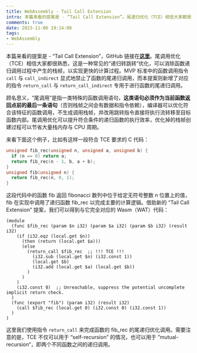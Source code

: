 ```yaml
---
title: WebAssembly - Tail Call Extension
intro: 本篇来看的提案是 - “Tail Call Extension”。尾递归优化（TCE）相信大家都很熟悉，这是一种常见的“递归转循环”优化，可以消除函数递归调用过程中产生的栈帧，以实现更快的计算过程。
comments: true
date: 2023-11-06 19:14:00
tags:
- WebAssembly
---
```


本篇来看的提案是 - “Tail Call Extension”，GitHub 链接在<b>[这里](https://github.com/WebAssembly/tail-call/blob/main/proposals/tail-call/Overview.md)</b>。尾调用优化（TCE）相信大家都很熟悉，这是一种常见的“递归转跳转”优化，可以消除函数递归调用过程中产生的栈帧，以实现更快的计算过程。MVP 标准中的函数调用指令 `call` 与 `call_indirect` 显式地禁止了函数的尾递归调用，而本提案则新增了对应的指令 `return_call` 与 `return_call_indirect` 专用于进行函数的尾递归调用。

顾名思义，“尾调用”是指一类特殊的函数调用语句，**这类语句必须作为当前函数返回点前的最后一条语句**（否则栈帧之间会有数据和指令依赖），编译器可以优化符合该特征的函数调用，不生成调用栈帧，并改用跳转指令直接将执行流转移至目标函数内部。尾调用优化可以提升符合条件的递归函数的执行效率，优化掉的栈帧创建过程可以节省大量栈内存与 CPU 周期。

来看下面这个例子，比如有这样一段符合 TCE 要求的 C 代码：

```c
unsigned fib_rec(unsigned n, unsigned a, unsigned b) {
  if (n == 0) return a;
  return fib_rec(n - 1, b, a + b);
}
unsigned fib(unsigned n) {
  return fib_rec(n, 0, 1);
}
```

这段代码中的函数 fib 返回 fibonacci 数列中位于给定无符号整数 n 位置上的值，fib 在实现中调用了递归函数 fib_rec 以完成主要的计算逻辑。借助新的 “Tail Call Extension” 提案，我们可以得到与它完全对应的 Wasm（WAT）代码：

```wat
(module
  (func $fib_rec (param $n i32) (param $a i32) (param $b i32) (result i32)
    (if (i32.eqz (local.get $n))
      (then (return (local.get $a)))
      (else
        (return_call $fib_rec  ;; !!! TCE !!!
          (i32.sub (local.get $n) (i32.const 1))
          (local.get $b)
          (i32.add (local.get $a) (local.get $b))
        )
      )
    )
    (i32.const 0)  ;; Unreachable, suppress the potential uncomplete implicit return check.
  )
  (func (export "fib") (param i32) (result i32)
    (call $fib_rec (local.get 0) (i32.const 0) (i32.const 1))
  )
)   
```

这里我们使用指令 `return_call` 来完成函数的 fib_rec 的尾递归优化调用。需要注意的是，TCE 不仅可以用于 “self-recursion” 的情况，也可以用于 ”mutual-recursion“，即两个不同函数之间的递归调用。

